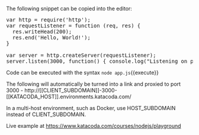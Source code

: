 The following snippet can be copied into the editor:

<pre class="file" data-filename="app.js" data-target="replace">var http = require('http');
var requestListener = function (req, res) {
  res.writeHead(200);
  res.end('Hello, World!');
}

var server = http.createServer(requestListener);
server.listen(3000, function() { console.log("Listening on port 3000")});
</pre>

Code can be executed with the syntax `node app.js`{{execute}}

The following will automatically be turned into a link and proxied to port 3000 -  http://[[CLIENT_SUBDOMAIN]]-3000-[[KATACODA_HOST]].environments.katacoda.com/

In a multi-host environment, such as Docker, use HOST_SUBDOMAIN instead of CLIENT_SUBDOMAIN.

Live example at https://www.katacoda.com/courses/nodejs/playground
